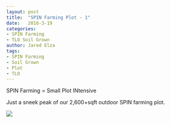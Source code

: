 ```yaml
---
layout: post
title:  "SPIN Farming Plot - 1"
date:   2016-3-19
categories:
- SPIN Farming
- TLO Soil Grown
author: Jared Elza
tags: 
- SPIN Farming
- Soil Grown
- Plot
- TLO
---
```

SPIN Farming = Small Plot INtensive

Just a sneek peak of our 2,600+sqft outdoor SPIN farming plot.

[![](http://i.imgur.com/3p2DN6n.jpg)](http://i.imgur.com/3p2DN6n.jpg)
